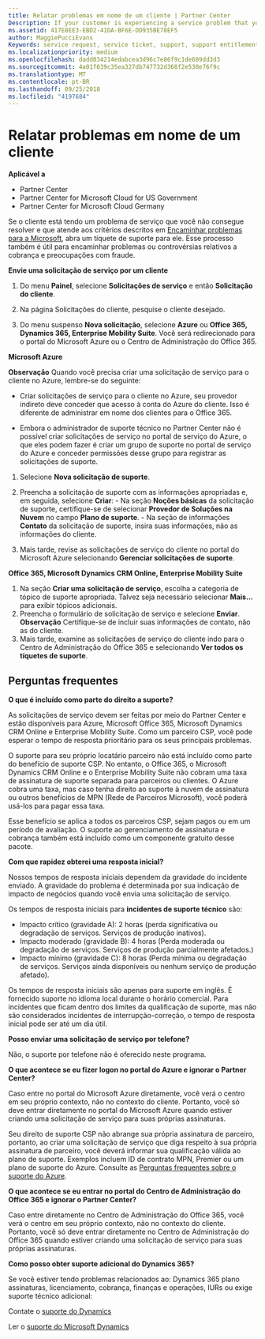 ```yaml
---
title: Relatar problemas em nome de um cliente | Partner Center
Description: If your customer is experiencing a service problem that you can''t resolve, and that meets the criteria described in Escalate problems to Microsoft, file a support ticket for them.
ms.assetid: 417E8EE3-EBD2-41DA-BF6E-DD935BE78EF5
author: MaggiePucciEvans
Keywords: service request, service ticket, support, support entitlement, aobo, Azure aobo
ms.localizationpriority: medium
ms.openlocfilehash: dadd034214edabcea3d96c7e86f9c1de609dd3d3
ms.sourcegitcommit: 4a01f039c35ea327db747732d368f2e530e76f9c
ms.translationtype: MT
ms.contentlocale: pt-BR
ms.lasthandoff: 09/25/2018
ms.locfileid: "4197684"
---
```

# <a name="report-problems-on-behalf-of-a-customer"></a>Relatar problemas em nome de um cliente

**Aplicável a**

-  Partner Center
-  Partner Center for Microsoft Cloud for US Government
-  Partner Center for Microsoft Cloud Germany

Se o cliente está tendo um problema de serviço que você não consegue resolver e que atende aos critérios descritos em [Encaminhar problemas para a Microsoft](escalate-problems-to-microsoft.md), abra um tíquete de suporte para ele. Esse processo também é útil para encaminhar problemas ou controvérsias relativos a cobrança e preocupações com fraude.

**Envie uma solicitação de serviço por um cliente**

1.  Do menu **Painel**, selecione **Solicitações de serviço** e então **Solicitação do cliente**. 

2.  Na página Solicitações do cliente, pesquise o cliente desejado.

3.  Do menu suspenso **Nova solicitação**, selecione **Azure** ou **Office 365, Dynamics 365, Enterprise Mobility Suite**. Você será redirecionado para o portal do Microsoft Azure ou o Centro de Administração do Office 365.

**Microsoft Azure**

**Observação** Quando você precisa criar uma solicitação de serviço para o cliente no Azure, lembre-se do seguinte:

- Criar solicitações de serviço para o cliente no Azure, seu provedor indireto deve conceder que acesso à conta do Azure do cliente. Isso é diferente de administrar em nome dos clientes para o Office 365. 

- Embora o administrador de suporte técnico no Partner Center não é possível criar solicitações de serviço no portal de serviço do Azure, o que eles podem fazer é criar um grupo de suporte no portal de serviço do Azure e conceder permissões desse grupo para registrar as solicitações de suporte.

1.  Selecione **Nova solicitação de suporte**.
2.  Preencha a solicitação de suporte com as informações apropriadas e, em seguida, selecione **Criar**:
        -   Na seção **Noções básicas** da solicitação de suporte, certifique-se de selecionar **Provedor de Soluções na Nuvem** no campo **Plano de suporte**.
        -   Na seção de informações **Contato** da solicitação de suporte, insira suas informações, não as informações do cliente.

3.  Mais tarde, revise as solicitações de serviço do cliente no portal do Microsoft Azure selecionando **Gerenciar solicitações de suporte**.



**Office 365, Microsoft Dynamics CRM Online, Enterprise Mobility Suite**

1. Na seção **Criar uma solicitação de serviço**, escolha a categoria de tópico de suporte apropriada. Talvez seja necessário selecionar **Mais...** para exibir tópicos adicionais.    
2. Preencha o formulário de solicitação de serviço e selecione **Enviar**.
    **Observação**  Certifique-se de incluir suas informações de contato, não as do cliente.
3. Mais tarde, examine as solicitações de serviço do cliente indo para o Centro de Administração do Office 365 e selecionando **Ver todos os tíquetes de suporte**.

## <a name="faq"></a>Perguntas frequentes


**O que é incluído como parte do direito a suporte?**

As solicitações de serviço devem ser feitas por meio do Partner Center e estão disponíveis para Azure, Microsoft Office 365, Microsoft Dynamics CRM Online e Enterprise Mobility Suite. Como um parceiro CSP, você pode esperar o tempo de resposta prioritário para os seus principais problemas.

O suporte para seu próprio locatário parceiro não está incluído como parte do benefício de suporte CSP. No entanto, o Office 365, o Microsoft Dynamics CRM Online e o Enterprise Mobility Suite não cobram uma taxa de assinatura de suporte separada para parceiros ou clientes. O Azure cobra uma taxa, mas caso tenha direito ao suporte à nuvem de assinatura ou outros benefícios de MPN (Rede de Parceiros Microsoft), você poderá usá-los para pagar essa taxa.

Esse benefício se aplica a todos os parceiros CSP, sejam pagos ou em um período de avaliação. O suporte ao gerenciamento de assinatura e cobrança também está incluído como um componente gratuito desse pacote.

**Com que rapidez obterei uma resposta inicial?**

Nossos tempos de resposta iniciais dependem da gravidade do incidente enviado. A gravidade do problema é determinada por sua indicação de impacto de negócios quando você envia uma solicitação de serviço.

Os tempos de resposta iniciais para **incidentes de suporte técnico** são:

-   Impacto crítico (gravidade A): 2 horas (perda significativa ou degradação de serviços. Serviços de produção inativos).
-   Impacto moderado (gravidade B): 4 horas (Perda moderada ou degradação de serviços. Serviços de produção parcialmente afetados.)
-   Impacto mínimo (gravidade C): 8 horas (Perda mínima ou degradação de serviços. Serviços ainda disponíveis ou nenhum serviço de produção afetado).

Os tempos de resposta iniciais são apenas para suporte em inglês. É fornecido suporte no idioma local durante o horário comercial.
Para incidentes que ficam dentro dos limites da qualificação de suporte, mas não são considerados incidentes de interrupção-correção, o tempo de resposta inicial pode ser até um dia útil.

**Posso enviar uma solicitação de serviço por telefone?**

Não, o suporte por telefone não é oferecido neste programa.

**O que acontece se eu fizer logon no portal do Azure e ignorar o Partner Center?**

Caso entre no portal do Microsoft Azure diretamente, você verá o centro em seu próprio contexto, não no contexto do cliente. Portanto, você só deve entrar diretamente no portal do Microsoft Azure quando estiver criando uma solicitação de serviço para suas próprias assinaturas.

Seu direito de suporte CSP não abrange sua própria assinatura de parceiro, portanto, ao criar uma solicitação de serviço que diga respeito à sua própria assinatura de parceiro, você deverá informar sua qualificação válida ao plano de suporte. Exemplos incluem ID de contrato MPN, Premier ou um plano de suporte do Azure. Consulte as [Perguntas frequentes sobre o suporte do Azure](http://go.microsoft.com/fwlink/?LinkId=717532).

**O que acontece se eu entrar no portal do Centro de Administração do Office 365 e ignorar o Partner Center?**

Caso entre diretamente no Centro de Administração do Office 365, você verá o centro em seu próprio contexto, não no contexto do cliente. Portanto, você só deve entrar diretamente no Centro de Administração do Office 365 quando estiver criando uma solicitação de serviço para suas próprias assinaturas.

**Como posso obter suporte adicional do Dynamics 365?**

 Se você estiver tendo problemas relacionados ao: Dynamics 365 plano assinaturas, licenciamento, cobrança, finanças e operações, IURs ou exige suporte técnico adicional:
 
Contate o [suporte do Dynamics](https://docs.microsoft.com/dynamics365/customer-engagement/admin/contact-technical-support)

Ler o [suporte do Microsoft Dynamics](https://support.microsoft.com/help/4052881/faq-microsoft-dynamics-365-for-unified-operations-iur)



